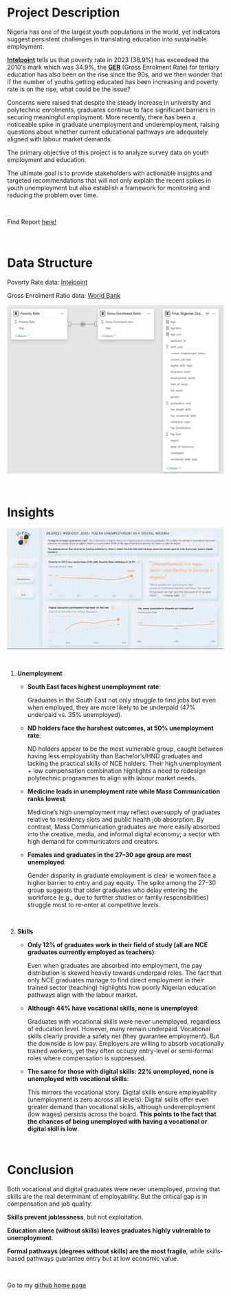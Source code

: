 # Project Description

Nigeria has one of the largest youth populations in the world, yet indicators suggest persistent challenges in translating education into sustainable employment. 

**[Intelpoint](https://intelpoint.co/blogs/nigerias-poverty-rate-trend-from1960-to-2024/)** tells us that poverty rate in 2023 (38.9%) has exceedeed the 2010's mark which was 34.9%, the **[GER](https://data.worldbank.org/indicator/SE.TER.ENRR?locations=NG)** (Gross Enrolment Rate) for tertiary education has also been on the rise since the 90s, and we then wonder that if the number of youths getting educated has been increasing and poverty rate is on the rise, what could be the issue?

Concerns were raised that despite the steady increase in university and polytechnic enrolments, graduates continue to face significant barriers in securing meaningful employment. More recently, there has been a noticeable spike in graduate unemployment and underemployment, raising questions about whether current educational pathways are adequately aligned with labour market demands.

The primary objective of this project is to analyze survey data on youth employment and education.

The ultimate goal is to provide stakeholders with actionable insights and targeted recommendations that will not only explain the recent spikes in youth unemployment but also establish a framework for monitoring and reducing the problem over time.

<br/>

Find Report [here!](https://app.powerbi.com/view?r=eyJrIjoiNDQ0ZmZiNjktOTc3OS00NzU0LTkyOGYtNjY5NDgzNjRkOTFmIiwidCI6IjY5M2I4NzFiLTNhMjItNDUxOS04ZjZhLTFhYjNjOTI4Y2FlMSJ9)

<br/>

# Data Structure

Poverty Rate data: [Intelpoint](https://intelpoint.co/blogs/nigerias-poverty-rate-trend-from1960-to-2024/)

Gross Enrolment Ratio data: [World Bank](https://data.worldbank.org/indicator/SE.TER.ENRR?locations=NG)

![Unemployment](https://github.com/Blessing336/Youth_Unemployment_in_a_Digital_Nigeria/blob/51be4df1d4f7e6839e9c74831c447923defabc17/Resources/Unemployment%20Data%20Structure.png)


<br/>

# Insights


![Unemployment](https://github.com/Blessing336/Youth_Unemployment_in_a_Digital_Nigeria/blob/c2d71593819c541f7bfe08adbd6a21b32ca006cc/Resources/Unemployment_gif.gif)


<br/>


1. **Unemployment**

    * **South East faces highest unemployment rate**:

      Graduates in the South East not only struggle to find jobs but even when employed, they are more likely to be underpaid (47% underpaid vs. 35% unemployed).


    * **ND holders face the harshest outcomes, at 50% unemployment rate**:

      ND holders appear to be the most vulnerable group, caught between having less employability than Bachelor’s/HND graduates and lacking the practical skills of NCE holders. Their high unemployment + low compensation combination highlights a need to redesign polytechnic programmes to align with labour market needs.


    * **Medicine leads in unemployment rate while Mass Communication ranks lowest**:

      Medicine’s high unemployment may reflect oversupply of graduates relative to residency slots and public health job absorption. By contrast, Mass Communication graduates are more easily absorbed into the creative, media, and informal digital economy; a sector with high demand for communicators and creators.


    * **Females and graduates in the 27–30 age group are most unemployed**:

      Gender disparity in graduate employment is clear ie women face a higher barrier to entry and pay equity. The spike among the 27–30 group suggests that older graduates who delay entering the workforce (e.g., due to further studies or family responsibilities) struggle most to re-enter at competitive levels.

<br/>

2. **Skills**

    * **Only 12% of graduates work in their field of study (all are NCE graduates currently employed as teachers)**:

      Even when graduates are absorbed into employment, the pay distribution is skewed heavily towards underpaid roles. The fact that only NCE graduates manage to find direct employment in their trained sector (teaching) highlights how poorly Nigerian education pathways align with the labour market.

    * **Although 44% have vocational skills, none is unemployed**:

      Graduates with vocational skills were never unemployed, regardless of education level. However, many remain underpaid. Vocational skills clearly provide a safety net (they guarantee employment). But the downside is low pay. Employers are willing to absorb vocationally trained workers, yet they often occupy entry-level or semi-formal roles where compensation is suppressed.

    * **The same for those with digital skills: 22% unemployed, none is unemployed with vocational skills**:

      This mirrors the vocational story. Digital skills ensure employability (unemployment is zero across all levels). Digital skills offer even greater demand than vocational skills, although underemployment (low wages) persists across the board. **This points to the fact that the chances of being unemployed with having a vocational or digital skill is low**.

<br/>

# Conclusion

Both vocational and digital graduates were never unemployed, proving that skills are the real determinant of employability. But the critical gap is in compensation and job quality.

**Skills prevent joblessness**, but not exploitation.

**Education alone (without skills) leaves graduates highly vulnerable to unemployment**.

**Formal pathways (degrees without skills) are the most fragile**, while skills-based pathways guarantee entry but at low economic value.





<br/>

Go to my [github home page](https://github.com/Blessing336)







